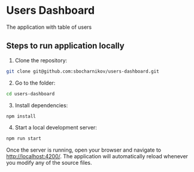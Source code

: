 # Users Dashboard

The application with table of users

## Steps to run application locally

1. Clone the repository:
```bash
git clone git@github.com:sbocharnikov/users-dashboard.git
```

2. Go to the folder:
```bash
cd users-dashboard
```

3. Install dependencies:
```bash
npm install
```
4. Start a local development server:

```bash
npm run start
```

Once the server is running, open your browser and navigate to 
[http://localhost:4200/](http://localhost:4200/). The application will automatically reload whenever you modify any of the source files.
